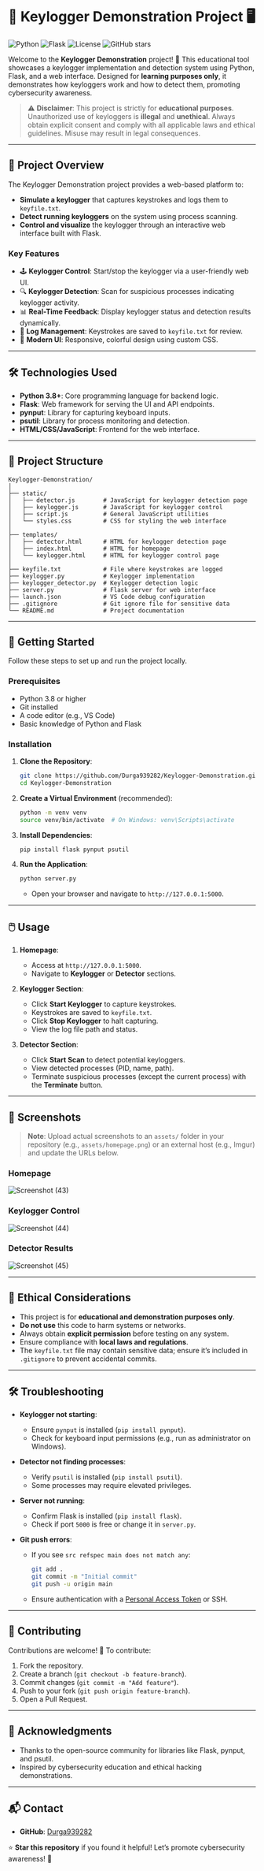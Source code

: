 # 🔐 Keylogger Demonstration Project 🖥️

![Python](https://img.shields.io/badge/Python-3.8%2B-blue?logo=python)
![Flask](https://img.shields.io/badge/Flask-2.0%2B-green?logo=flask)
![License](https://img.shields.io/badge/License-MIT-yellow)
![GitHub stars](https://img.shields.io/github/stars/Durga939282/Keylogger-Demonstration?style=social)

Welcome to the **Keylogger Demonstration** project! 🚀 This educational tool showcases a keylogger implementation and detection system using Python, Flask, and a web interface. Designed for **learning purposes only**, it demonstrates how keyloggers work and how to detect them, promoting cybersecurity awareness.

> ⚠️ **Disclaimer**: This project is strictly for **educational purposes**. Unauthorized use of keyloggers is **illegal** and **unethical**. Always obtain explicit consent and comply with all applicable laws and ethical guidelines. Misuse may result in legal consequences.

---

## 🎯 Project Overview

The Keylogger Demonstration project provides a web-based platform to:
- **Simulate a keylogger** that captures keystrokes and logs them to `keyfile.txt`.
- **Detect running keyloggers** on the system using process scanning.
- **Control and visualize** the keylogger through an interactive web interface built with Flask.

### Key Features
- 🕹️ **Keylogger Control**: Start/stop the keylogger via a user-friendly web UI.
- 🔍 **Keylogger Detection**: Scan for suspicious processes indicating keylogger activity.
- 📊 **Real-Time Feedback**: Display keylogger status and detection results dynamically.
- 📁 **Log Management**: Keystrokes are saved to `keyfile.txt` for review.
- 🎨 **Modern UI**: Responsive, colorful design using custom CSS.

---

## 🛠️ Technologies Used

- **Python 3.8+**: Core programming language for backend logic.
- **Flask**: Web framework for serving the UI and API endpoints.
- **pynput**: Library for capturing keyboard inputs.
- **psutil**: Library for process monitoring and detection.
- **HTML/CSS/JavaScript**: Frontend for the web interface.

---

## 📂 Project Structure

```plaintext
Keylogger-Demonstration/
│
├── static/
│   ├── detector.js        # JavaScript for keylogger detection page
│   ├── keylogger.js       # JavaScript for keylogger control
│   ├── script.js          # General JavaScript utilities
│   └── styles.css         # CSS for styling the web interface
│
├── templates/
│   ├── detector.html      # HTML for keylogger detection page
│   ├── index.html         # HTML for homepage
│   └── keylogger.html     # HTML for keylogger control page
│
├── keyfile.txt            # File where keystrokes are logged
├── keylogger.py           # Keylogger implementation
├── keylogger_detector.py  # Keylogger detection logic
├── server.py              # Flask server for web interface
├── launch.json            # VS Code debug configuration
├── .gitignore             # Git ignore file for sensitive data
└── README.md              # Project documentation
```

---

## 🚀 Getting Started

Follow these steps to set up and run the project locally.

### Prerequisites
- Python 3.8 or higher
- Git installed
- A code editor (e.g., VS Code)
- Basic knowledge of Python and Flask

### Installation

1. **Clone the Repository**:
   ```bash
   git clone https://github.com/Durga939282/Keylogger-Demonstration.git
   cd Keylogger-Demonstration
   ```

2. **Create a Virtual Environment** (recommended):
   ```bash
   python -m venv venv
   source venv/bin/activate  # On Windows: venv\Scripts\activate
   ```

3. **Install Dependencies**:
   ```bash
   pip install flask pynput psutil
   ```

4. **Run the Application**:
   ```bash
   python server.py
   ```
   - Open your browser and navigate to `http://127.0.0.1:5000`.

---

## 🖱️ Usage

1. **Homepage**:
   - Access at `http://127.0.0.1:5000`.
   - Navigate to **Keylogger** or **Detector** sections.

2. **Keylogger Section**:
   - Click **Start Keylogger** to capture keystrokes.
   - Keystrokes are saved to `keyfile.txt`.
   - Click **Stop Keylogger** to halt capturing.
   - View the log file path and status.

3. **Detector Section**:
   - Click **Start Scan** to detect potential keyloggers.
   - View detected processes (PID, name, path).
   - Terminate suspicious processes (except the current process) with the **Terminate** button.

---

## 📸 Screenshots

> **Note**: Upload actual screenshots to an `assets/` folder in your repository (e.g., `assets/homepage.png`) or an external host (e.g., Imgur) and update the URLs below.

### Homepage
![Screenshot (43)](https://github.com/user-attachments/assets/2f5de789-26ce-4eb8-aa76-4b2f523b1cf3)


### Keylogger Control
![Screenshot (44)](https://github.com/user-attachments/assets/ce0504b1-712f-4011-9dad-a89dfcb09cab)


### Detector Results
![Screenshot (45)](https://github.com/user-attachments/assets/72e8131d-3d76-4aeb-bfae-4e42904f6e28)


---

## 🔐 Ethical Considerations

- This project is for **educational and demonstration purposes only**.
- **Do not use** this code to harm systems or networks.
- Always obtain **explicit permission** before testing on any system.
- Ensure compliance with **local laws and regulations**.
- The `keyfile.txt` file may contain sensitive data; ensure it’s included in `.gitignore` to prevent accidental commits.

---

## 🛠️ Troubleshooting

- **Keylogger not starting**:
  - Ensure `pynput` is installed (`pip install pynput`).
  - Check for keyboard input permissions (e.g., run as administrator on Windows).

- **Detector not finding processes**:
  - Verify `psutil` is installed (`pip install psutil`).
  - Some processes may require elevated privileges.

- **Server not running**:
  - Confirm Flask is installed (`pip install flask`).
  - Check if port `5000` is free or change it in `server.py`.

- **Git push errors**:
  - If you see `src refspec main does not match any`:
    ```bash
    git add .
    git commit -m "Initial commit"
    git push -u origin main
    ```
  - Ensure authentication with a [Personal Access Token](https://github.com/settings/tokens) or SSH.

---

## 🤝 Contributing

Contributions are welcome! 🙌 To contribute:
1. Fork the repository.
2. Create a branch (`git checkout -b feature-branch`).
3. Commit changes (`git commit -m "Add feature"`).
4. Push to your fork (`git push origin feature-branch`).
5. Open a Pull Request.

---



## 🙏 Acknowledgments

- Thanks to the open-source community for libraries like Flask, pynput, and psutil.
- Inspired by cybersecurity education and ethical hacking demonstrations.

---

## 📬 Contact

- **GitHub**: [Durga939282](https://github.com/Durga939282)

⭐ **Star this repository** if you found it helpful! Let’s promote cybersecurity awareness! 🌟
